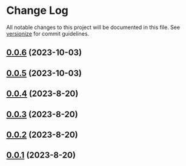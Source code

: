 # Change Log

All notable changes to this project will be documented in this file. See [versionize](https://github.com/versionize/versionize) for commit guidelines.

<a name="0.0.6"></a>
## [0.0.6](https://www.github.com/flpinheiro/QueueManager/releases/tag/v0.0.6) (2023-10-03)

<a name="0.0.5"></a>
## [0.0.5](https://www.github.com/flpinheiro/QueueManager/releases/tag/v0.0.5) (2023-10-03)

<a name="0.0.4"></a>
## [0.0.4](https://www.github.com/flpinheiro/QueueManager/releases/tag/v0.0.4) (2023-8-20)

<a name="0.0.3"></a>
## [0.0.3](https://www.github.com/flpinheiro/QueueManager/releases/tag/v0.0.3) (2023-8-20)

<a name="0.0.2"></a>
## [0.0.2](https://www.github.com/flpinheiro/QueueManager/releases/tag/v0.0.2) (2023-8-20)

<a name="0.0.1"></a>
## [0.0.1](https://www.github.com/flpinheiro/QueueManager/releases/tag/v0.0.1) (2023-8-20)

